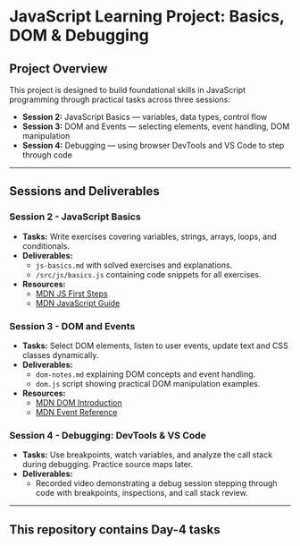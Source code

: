 # JavaScript Learning Project: Basics, DOM & Debugging

## Project Overview

This project is designed to build foundational skills in JavaScript programming through practical tasks across three sessions:  
- **Session 2:** JavaScript Basics — variables, data types, control flow  
- **Session 3:** DOM and Events — selecting elements, event handling, DOM manipulation  
- **Session 4:** Debugging — using browser DevTools and VS Code to step through code

---

## Sessions and Deliverables

### Session 2 - JavaScript Basics

- **Tasks:** Write exercises covering variables, strings, arrays, loops, and conditionals.  
- **Deliverables:**  
  - `js-basics.md` with solved exercises and explanations.  
  - `/src/js/basics.js` containing code snippets for all exercises.  
- **Resources:**  
  - [MDN JS First Steps](https://developer.mozilla.org/en-US/docs/Learn/Getting_started_with_the_web/JavaScript_basics)  
  - [MDN JavaScript Guide](https://developer.mozilla.org/en-US/docs/Web/JavaScript/Guide)

### Session 3 - DOM and Events

- **Tasks:** Select DOM elements, listen to user events, update text and CSS classes dynamically.  
- **Deliverables:**  
  - `dom-notes.md` explaining DOM concepts and event handling.  
  - `dom.js` script showing practical DOM manipulation examples.  
- **Resources:**  
  - [MDN DOM Introduction](https://developer.mozilla.org/en-US/docs/Web/API/Document_Object_Model/Introduction)  
  - [MDN Event Reference](https://developer.mozilla.org/en-US/docs/Web/Events)

### Session 4 - Debugging: DevTools & VS Code

- **Tasks:** Use breakpoints, watch variables, and analyze the call stack during debugging. Practice source maps later.  
- **Deliverables:**  
  - Recorded video demonstrating a debug session stepping through code with breakpoints, inspections, and call stack review.  

---
## This repository contains Day-4 tasks 

